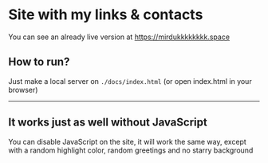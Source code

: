 

# Site with my links & contacts
You can see an already live version at https://mirdukkkkkkkk.space

## How to run?
Just make a local server on `./docs/index.html` (or open index.html in your browser)

---

## It works just as well without JavaScript
You can disable JavaScript on the site, it will work the same way, except with a random highlight color, random greetings and no starry background
